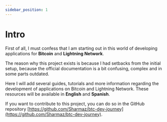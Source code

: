 ```yaml
---
sidebar_position: 1
---
```


# Intro

First of all, I must confess that I am starting out in this world of developing applications for **Bitcoin** and **Lightning Network**.

The reason why this project exists is because I had setbacks from the initial setup, because the official documentation is a bit confusing, complex and in some parts outdated.

Here I will add several guides, tutorials and more information regarding the development of applications on Bitcoin and Lightning Network. These resources will be available in **English** and **Spanish**.

If you want to contribute to this project, you can do so in the GitHub repository [https://github.com/Sharmaz/btc-dev-journey](https://github.com/Sharmaz/btc-dev-journey).
